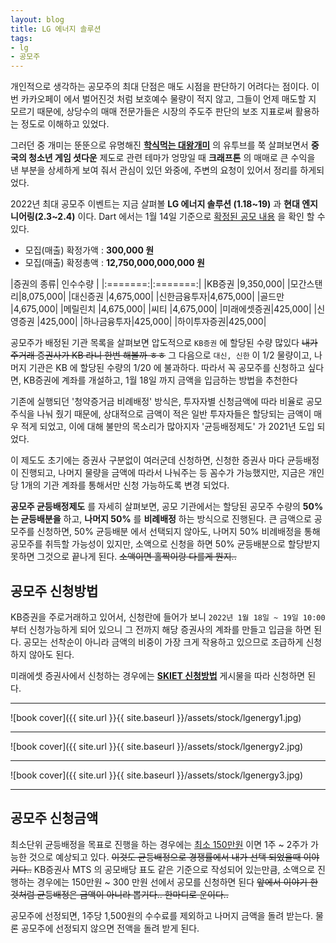 ```yaml
---
layout: blog
title: LG 에너지 솔루션
tags:
- lg
- 공모주
---
```


개인적으로 생각하는 공모주의 최대 단점은 매도 시점을 판단하기 어려다는 점이다. 이번 카카오페이 에서 벌어진것 처럼 보호예수 물량이 적지 않고, 그들이 언제 매도할 지 모르기 때문에, 상당수의 매매 전문가들은 시장의 주도주 판단의 보조 지표로써 활용하는 정도로 이해하고 있었다.

그러던 중 개미는 뚠뚠으로 유명해진 **[학식먹는 대왕개미](https://www.youtube.com/c/%ED%95%99%EC%8B%9D%EB%A8%B9%EB%8A%94%EB%8C%80%EC%99%95%EA%B0%9C%EB%AF%B8)** 의 유투브를 쭉 살펴보면서 **중국의 청소년 게임 셧다운** 제도로 관련 테마가 엉망일 때 **크래프톤** 의 매매로 큰 수익을 낸 부분을 상세하게 보여 줘서 관심이 있던 와중에, 주변의 요청이 있어서 정리를 하게되었다.

2022년 최대 공모주 이벤트는 지금 살펴볼 **LG 에너지 솔루션 (1.18~19)** 과 **현대 엔지니어링(2.3~2.4)** 이다. Dart 에서는 1월 14일 기준으로 <span style="color:var(--accent);"> [확정된 공모 내용](https://dart.fss.or.kr/dsaf001/main.do?rcpNo=20220114000408) </span> 을 확인 할 수 있다.

- 모집(매출) 확정가액 : **300,000 원**
- 모집(매출) 확정총액 : **12,750,000,000,000 원**

|증권의 종류| 인수수량 |
|:=======:|:=======:|
|KB증권    |9,350,000|
|모간스탠리|8,075,000|
|대신증권	|4,675,000|
|신한금융투자|4,675,000|
|골드만	    |4,675,000|
|메릴린치 	|4,675,000|
|씨티      |4,675,000|
|미래에셋증권|425,000|
|신영증권	|425,000|
|하나금융투자|425,000|
|하이투자증권|425,000|

공모주가 배정된 기관 목록을 살펴보면 압도적으로 `KB증권` 에 할당된 수량 많있다 <strike> 내가 주거래 증권사가 KB 라니 한번 해볼까 ㅎㅎ</strike> 그 다음으로 `대신, 신한` 이 1/2 물량이고, 나머지 기관은 KB 에 할당된 수량의 1/20 에 불과하다. 따라서 꼭 공모주를 신청하고 싶다면, KB증권에 계좌를 개설하고, 1월 18일 까지 금액을 입금하는 방법을 추천한다 

기존에 실행되던 <span style="color:var(--accent);">'청약증거금 비례배정'</span> 방식은, 투자자별 신청금액에 따라 비율로 공모주식을 나눠 줬기 때문에, 상대적으로 금액이 적은 일반 투자자들은 할당되는 금액이 매우 적게 되었고, 이에 대해 불만의 목소리가 많아지자 <span style="color:var(--accent);"> '균등배정제도' </span> 가 2021년 도입 되었다. 

이 제도도 초기에는 증권사 구분없이 여러군데 신청하면, 신청한 증권사 마다 균등배정이 진행되고, 나머지 물량을  금액에 따라서 나눠주는 등 꼼수가 가능했지만, 지금은 개인당 1개의 기관 계좌를 통해서만 신청 가능하도록 변경 되었다. 

**공모주 균등배정제도** 를 자세히 살펴보면, 공모 기관에서는 할당된 공모주 수량의 **50% 는 균등배분을** 하고, **나머지 50%** 를 **비례배정** 하는 방식으로 진행된다. 큰 금액으로 공모주를 신청하면, 50% 균등배분 에서 선택되지 않아도, 나머지 50% 비례배정을 통해 공모주를 취득할 가능성이 있지만, 소액으로 신청을 하면 50% 균등배분으로 할당받지 못하면 그것으로 끝나게 된다. <strike>소액이면 홀짝이랑 다를게 뭔지.. </strike>

## 공모주 신청방법

KB증권을 주로거래하고 있어서, 신청란에 들어가 보니 `2022년 1월 18일 ~ 19일 10:00` 부터 신청가능하게 되어 있으니 그 전까지 해당 증권사의 계좌를 만들고 입금을 하면 된다. 공모는 선착순이 아니라 금액의 비중이 가장 크게 작용하고 있으므로 조급하게 신청하지 않아도 된다.

미래에셋 증권사에서 신청하는 경우에는 **[SKIET 신청방법](https://j-windy.tistory.com/779)** 게시물을 따라 신청하면 된다.

<hr>

![book cover]({{ site.url }}{{ site.baseurl }}/assets/stock/lgenergy1.jpg)

<hr>

![book cover]({{ site.url }}{{ site.baseurl }}/assets/stock/lgenergy2.jpg)

<hr>

![book cover]({{ site.url }}{{ site.baseurl }}/assets/stock/lgenergy3.jpg)

<hr>

## 공모주 신청금액

최소단위 균등배정을 목표로 진행을 하는 경우에는 <span style="color:var(--strong);"> [최소 150만원](https://www.chosun.com/economy/money/2022/01/13/RMCZWU3SHRD63NDUZTKYLRXUOQ/) </span> 이면 1주 ~ 2주가 가능한 것으로 예상되고 있다. <strike>이것도 균등배정으로 경쟁률에서 내가 선택 되었을때 이야기다..</strike>  KB증권사 MTS 의 공모배당 표도 같은 기준으로 작성되어 있는만큼, 소액으로 진행하는 경우에는 150만원 ~ 300 만원 선에서 공모를 신청하면 된다 <strike>앞에서 이야기 한 것처럼 균등배정은 금액이 아니라 뽑기다.. 한마디로 운이다.. </strike>

공모주에 선정되면, 1주당 1,500원의 수수료를 제외하고 나머지 금액을 돌려 받는다. 물론 공모주에 선정되지 않으면 전액을 돌려 받게 된다.